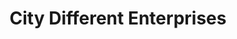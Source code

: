 ---
title: "City Different Enterprises"
url: /santa-fe/city-different-enterprises/
shop: chemist
---